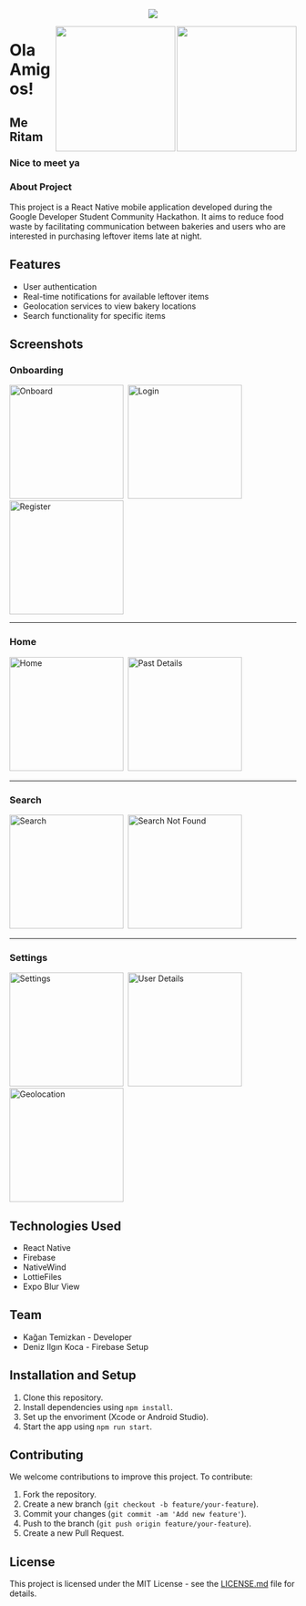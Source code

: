 <p align="center">
  <img src="https://github.com/kagantemizkan/mapsForBlinds/assets/46727689/462e075d-cef4-476f-8af0-e031da96a7ec">
</p>

<img src="./assets/hello-dark.gif#gh-light-mode-only" align="right" height="220" width="210" />
<img src="./assets/hello-light.gif#gh-dark-mode-only" align="right" height="220" width="210" />

<h1>Ola Amigos!</h1>
<h2>Me Ritam</h2>
<h3>Nice to meet ya</h3>

### About Project
This project is a React Native mobile application developed during the Google Developer Student Community Hackathon. It aims to reduce food waste by facilitating communication between bakeries and users who are interested in purchasing leftover items late at night.

## Features
- User authentication
- Real-time notifications for available leftover items
- Geolocation services to view bakery locations
- Search functionality for specific items


## Screenshots

### Onboarding
<img src="https://github.com/kagantemizkan/bilokma/assets/46727689/19b46d3f-bea8-4b58-9fa3-13c6694ac2e9" alt="Onboard" width="200" />&nbsp;&nbsp;<img src="https://github.com/kagantemizkan/bilokma/assets/46727689/870df9bd-1348-4d96-9fdd-f8dd7f51d62b" alt="Login" width="200" />&nbsp;&nbsp;<img src="https://github.com/kagantemizkan/bilokma/assets/46727689/4bc2206c-9635-4a62-9b14-8600693e9de2" alt="Register" width="200" />

------------

### Home
<img src="https://github.com/kagantemizkan/bilokma/assets/46727689/ee586ca1-7720-41a4-8931-fc0b1de5e52a" alt="Home" width="200" />&nbsp;&nbsp;<img src="https://github.com/kagantemizkan/bilokma/assets/46727689/bbdf7467-6df4-48d0-8668-10bc38b5c8f4" alt="Past Details" width="200" />

------------

### Search
<img src="https://github.com/kagantemizkan/bilokma/assets/46727689/339ee989-4552-40ea-b99b-a5ff08b8b95a" alt="Search" width="200" />&nbsp;&nbsp;<img src="https://github.com/kagantemizkan/bilokma/assets/46727689/ec424808-429f-4bd7-9289-c06bb55247ce" alt="Search Not Found" width="200" />

------------

### Settings
<img src="https://github.com/kagantemizkan/bilokma/assets/46727689/7747c1ad-5ab5-402b-af14-a7382762ab67" alt="Settings" width="200" />&nbsp;&nbsp;<img src="https://github.com/kagantemizkan/bilokma/assets/46727689/c693a304-eafd-400f-9323-d418ac290fec" alt="User Details" width="200" />&nbsp;&nbsp;<img src="https://github.com/kagantemizkan/bilokma/assets/46727689/06193480-34b4-4a49-b663-580b67ad69ca" alt="Geolocation" width="200" />

## Technologies Used

- React Native
- Firebase
- NativeWind
- LottieFiles
- Expo Blur View

## Team

- Kağan Temizkan - Developer
- Deniz Ilgın Koca - Firebase Setup

## Installation and Setup

1. Clone this repository.
2. Install dependencies using `npm install`.
3. Set up the envoriment (Xcode or Android Studio).
4. Start the app using `npm run start`.



## Contributing

We welcome contributions to improve this project. To contribute:

1. Fork the repository.
2. Create a new branch (`git checkout -b feature/your-feature`).
3. Commit your changes (`git commit -am 'Add new feature'`).
4. Push to the branch (`git push origin feature/your-feature`).
5. Create a new Pull Request.

## License

This project is licensed under the MIT License - see the [LICENSE.md](https://github.com/kagantemizkan/bilokma/blob/main/LICENSE) file for details.

